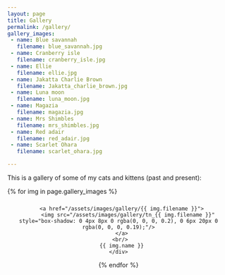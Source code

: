 ```yaml
---
layout: page
title: Gallery
permalink: /gallery/
gallery_images:
 - name: Blue savannah
   filename: blue_savannah.jpg
 - name: Cranberry isle
   filename: cranberry_isle.jpg
 - name: Ellie
   filename: ellie.jpg
 - name: Jakatta Charlie Brown
   filename: Jakatta_charlie_brown.jpg
 - name: Luna moon
   filename: luna_moon.jpg
 - name: Magazia
   filename: magazia.jpg
 - name: Mrs Shimbles
   filename: mrs_shimbles.jpg
 - name: Red adair
   filename: red_adair.jpg
 - name: Scarlet Ohara
   filename: scarlet_ohara.jpg

---
```

This is a gallery of some of my cats and kittens (past and present):
 <div style="display:flex; flex-wrap: wrap;">
  {% for img in page.gallery_images %}
    <div style="padding:10px; text-align: center">
    
      <a href="/assets/images/gallery/{{ img.filename }}">
          <img src="/assets/images/gallery/tn_{{ img.filename }}" style="box-shadow: 0 4px 8px 0 rgba(0, 0, 0, 0.2), 0 6px 20px 0 rgba(0, 0, 0, 0.19);"/>
      </a>
      <br/> 
      {{ img.name }}
    </div>
  {% endfor %}
  </div>

<script type="text/javascript" src="/assets/js/lightbox.js"></script>
<link rel="stylesheet" href="/assets/css/lightbox.css">

